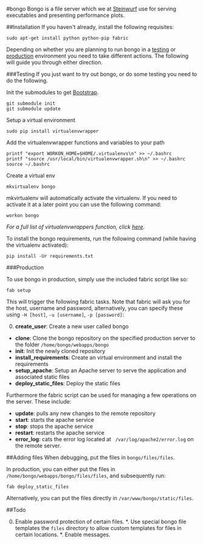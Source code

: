 #bongo
Bongo is a file server which we at [Steinwurf](http://steinwurf.com/) use for serving executables and presenting performance plots.

##Installation
If you haven't already, install the following requisites:

```
sudo apt-get install python python-pip fabric
```

Depending on whether you are planning to run bongo in a [testing](#testing) or [production](#production) environment you need to take different actions. The following will guide you through either direction.

###Testing
If you just want to try out bongo, or do some testing you need to do the following.

Init the submodules to get [Bootstrap](http://getbootstrap.com/).

```
git submodule init
git submodule update
```

Setup a virtual environment

```
sudo pip install virtualenvwrapper
```

Add the virtualenvwrapper functions and variables to your path

```
printf "export WORKON_HOME=$HOME/.virtualenvs\n" >> ~/.bashrc
printf "source /usr/local/bin/virtualenvwrapper.sh\n" >> ~/.bashrc
source ~/.bashrc
```

Create a virtual env

```
mkvirtualenv bongo
```

mkvirtualenv will automatically activate the virtualenv. If you need to activate it at a later point you can use the following command:

```
workon bongo
```

*For a full list of virtualenvwrappers function, click [here](http://virtualenvwrapper.readthedocs.org/en/latest/).*

To install the bongo requirements, run the following command (while having the virtualenv activated):

```
pip install -Ur requirements.txt
```

###Production

To use bongo in production, simply use the included fabric script like so:

```
fab setup
```

This will trigger the following fabric tasks. Note that fabric will ask you for the host, username and password, alternatively, you can specify these using ``-H [host]``, ``-u [username]``, ``-p [password]``:

0. **create_user**: Create a new user called bongo
* **clone**: Clone the bongo repository  on the specified production server to the folder ``/home/bongo/webapps/bongo``
* **init**: Init the newly cloned repository
* **install_requirements**: Create an virtual environment and install the requirements
* **setup_apache**: Setup an Apache server to serve the application and associated static files
* **deploy_static_files**: Deploy the static files

Furthermore the fabric script can be used for managing a few operations on the server. These include:

* **update**: pulls any new changes to the remote repository
* **start**: starts the apache service
* **stop**: stops the apache service
* **restart**: restarts the apache service
* **error_log**: cats the error log located at `` /var/log/apache2/error.log`` on the remote server.

##Adding files
When debugging, put the files in ``bongo/files/files``.

In production, you can either put the files in ``/home/bongo/webapps/bongo/files/files``, and subsequently run:
```
fab deploy_static_files
```
Alternatively, you can put the files directly in ``/var/www/bongo/static/files``.

##Todo

0. Enable password protection of certain files.
*. Use special bongo file templates the ``files`` directory to allow custom templates for files in certain locations.
*. Enable messages.
